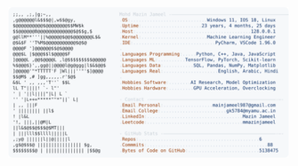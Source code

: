 <picture>
  <source srcset="https://raw.githubusercontent.com/mmazinjameel/mmazinjameel/main/dark_mode.svg?v=1743303615" media="(prefers-color-scheme: dark)">
  <img src="https://raw.githubusercontent.com/mmazinjameel/mmazinjameel/main/light_mode.svg?v=1743303615">
</picture>
